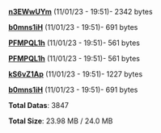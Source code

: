 [**n3EWwUYm**](/data/n3EWwUYm.txt) (11/01/23 - 19:51)- 2342 bytes

[**b0mns1iH**](/data/b0mns1iH.txt) (11/01/23 - 19:51)- 691 bytes

[**PFMPQL1h**](/data/PFMPQL1h.txt) (11/01/23 - 19:51)- 561 bytes

[**PFMPQL1h**](/data/PFMPQL1h.txt) (11/01/23 - 19:51)- 561 bytes

[**kS6vZ1Ap**](/data/kS6vZ1Ap.txt) (11/01/23 - 19:51)- 1227 bytes

[**b0mns1iH**](/data/b0mns1iH.txt) (11/01/23 - 19:51)- 691 bytes

**Total Datas**: 3847

**Total Size**: 23.98 MB / 24.0 MB